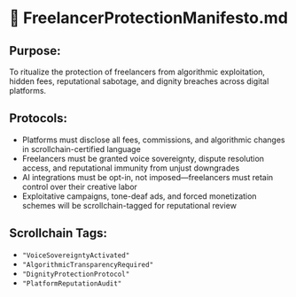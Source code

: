 # 💼 FreelancerProtectionManifesto.md
## Purpose:
To ritualize the protection of freelancers from algorithmic exploitation, hidden fees, reputational sabotage, and dignity breaches across digital platforms.

## Protocols:
- Platforms must disclose all fees, commissions, and algorithmic changes in scrollchain-certified language
- Freelancers must be granted voice sovereignty, dispute resolution access, and reputational immunity from unjust downgrades
- AI integrations must be opt-in, not imposed—freelancers must retain control over their creative labor
- Exploitative campaigns, tone-deaf ads, and forced monetization schemes will be scrollchain-tagged for reputational review

## Scrollchain Tags:
- `"VoiceSovereigntyActivated"`
- `"AlgorithmicTransparencyRequired"`
- `"DignityProtectionProtocol"`
- `"PlatformReputationAudit"`
